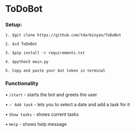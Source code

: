 # ToDoBot
### Setup:
```
1. $git clone https://github.com/tdarbinyan/ToDoBot
```
```
2. $cd ToDoBot
```
```
3. $pip install -r requirements.txt
```
```
4. $python3 main.py
```
```
5. Copy and paste your bot token in terminal
```

### Functionality
• ``` /start ``` - starts the bot and greets the user

• ``` ✅ Add task ``` - lets you to select a date and add a task for it

• ``` Show tasks ``` - shows current tasks

• ``` Help ``` - shows help message
